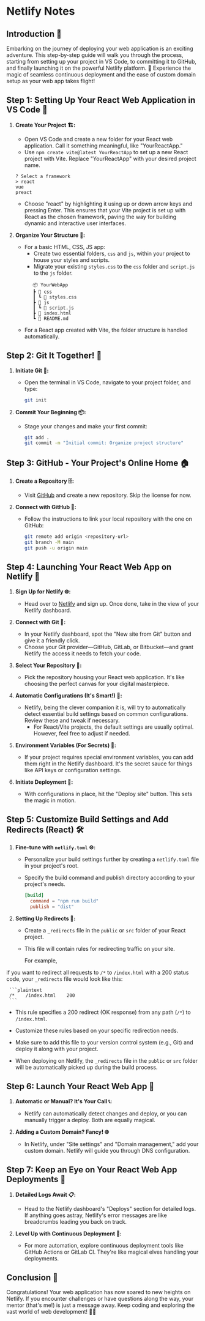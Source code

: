 # Netlify Notes

## Introduction 🌟

Embarking on the journey of deploying your web application is an exciting adventure. This step-by-step guide will walk you through the process, starting from setting up your project in VS Code, to committing it to GitHub, and finally launching it on the powerful Netlify platform. 🚀 Experience the magic of seamless continuous deployment and the ease of custom domain setup as your web app takes flight!

## Step 1: Setting Up Your React Web Application in VS Code 🚀

1. **Create Your Project 🏗️:**
   - Open VS Code and create a new folder for your React web application. Call it something meaningful, like "YourReactApp."
   - Use `npm create vite@latest YourReactApp` to set up a new React project with Vite. Replace "YourReactApp" with your desired project name.

   ```plaintext
   ? Select a framework
   > react
   vue
   preact
   ```

   - Choose "react" by highlighting it using up or down arrow keys and pressing Enter. This ensures that your Vite project is set up with React as the chosen framework, paving the way for building dynamic and interactive user interfaces.

2. **Organize Your Structure 🧱:**
   - For a basic HTML, CSS, JS app:
     - Create two essential folders, `css` and `js`, within your project to house your styles and scripts.
     - Migrate your existing `styles.css` to the `css` folder and `script.js` to the `js` folder.
     ```plaintext
        📦 YourWebApp
        ┣ 📂 css
        ┃ ┗ 📜 styles.css
        ┣ 📂 js
        ┃ ┗ 📜 script.js
        ┣ 📜 index.html
        ┗ 📜 README.md
     ```
   - For a React app created with Vite, the folder structure is handled automatically.

## Step 2: Git It Together! 🔄

1. **Initiate Git 🚀:**
   - Open the terminal in VS Code, navigate to your project folder, and type:
     ```bash
     git init
     ```

2. **Commit Your Beginning 📦:**
   - Stage your changes and make your first commit:
     ```bash
     git add .
     git commit -m "Initial commit: Organize project structure"
     ```

## Step 3: GitHub - Your Project's Online Home 🏠

1. **Create a Repository 🗄️:**
   - Visit [GitHub](https://github.com/) and create a new repository. Skip the license for now.

2. **Connect with GitHub 🔗:**
   - Follow the instructions to link your local repository with the one on GitHub:
     ```bash
     git remote add origin <repository-url>
     git branch -M main
     git push -u origin main
     ```

## Step 4: Launching Your React Web App on Netlify 🚀

1. **Sign Up for Netlify 🌐:**
   - Head over to [Netlify](https://www.netlify.com/) and sign up. Once done, take in the view of your Netlify dashboard.

2. **Connect with Git 🔄:**
   - In your Netlify dashboard, spot the "New site from Git" button and give it a friendly click.
   - Choose your Git provider—GitHub, GitLab, or Bitbucket—and grant Netlify the access it needs to fetch your code.

3. **Select Your Repository 📁:**
   - Pick the repository housing your React web application. It's like choosing the perfect canvas for your digital masterpiece.

4. **Automatic Configurations (It's Smart!) 🤖:**
   - Netlify, being the clever companion it is, will try to automatically detect essential build settings based on common configurations. Review these and tweak if necessary.
     - For React/Vite projects, the default settings are usually optimal. However, feel free to adjust if needed.

5. **Environment Variables (For Secrets) 🔐:**
   - If your project requires special environment variables, you can add them right in the Netlify dashboard. It's the secret sauce for things like API keys or configuration settings.

6. **Initiate Deployment 🚀:**
   - With configurations in place, hit the "Deploy site" button. This sets the magic in motion.

## Step 5: Customize Build Settings and Add Redirects (React) 🛠️

1. **Fine-tune with `netlify.toml` ⚙️:**

   - Personalize your build settings further by creating a `netlify.toml` file in your project's root.
   - Specify the build command and publish directory according to your project's needs.

     ```toml
     [build]
       command = "npm run build"
       publish = "dist"
     ```

2. **Setting Up Redirects 🔄:**

   - Create a `_redirects` file in the `public` or `src` folder of your React project.
   - This file will contain rules for redirecting traffic on your site.

     For example,

 if you want to redirect all requests to `/*` to `/index.html` with a 200 status code, your `_redirects` file would look like this:

     ```plaintext
     /*    /index.html    200
     ```

   - This rule specifies a 200 redirect (OK response) from any path (`/*`) to `/index.html`.
   - Customize these rules based on your specific redirection needs.

   - Make sure to add this file to your version control system (e.g., Git) and deploy it along with your project.

   - When deploying on Netlify, the `_redirects` file in the `public` or `src` folder will be automatically picked up during the build process.

## Step 6: Launch Your React Web App 🚀

1. **Automatic or Manual? It's Your Call 📞:**
   - Netlify can automatically detect changes and deploy, or you can manually trigger a deploy. Both are equally magical.

2. **Adding a Custom Domain? Fancy! 🌐**
   - In Netlify, under "Site settings" and "Domain management," add your custom domain. Netlify will guide you through DNS configuration.

## Step 7: Keep an Eye on Your React Web App Deployments 🚨

1. **Detailed Logs Await 📋:**
   - Head to the Netlify dashboard's "Deploys" section for detailed logs. If anything goes astray, Netlify's error messages are like breadcrumbs leading you back on track.

2. **Level Up with Continuous Deployment 🔄:**
   - For more automation, explore continuous deployment tools like GitHub Actions or GitLab CI. They're like magical elves handling your deployments.

## Conclusion 🎉

Congratulations! Your web application has now soared to new heights on Netlify. If you encounter challenges or have questions along the way, your mentor (that's me!) is just a message away. Keep coding and exploring the vast world of web development! 🚀🌐